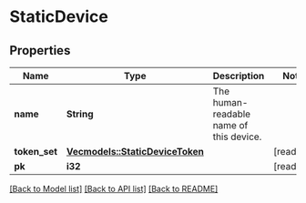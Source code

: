 # StaticDevice

## Properties

Name | Type | Description | Notes
------------ | ------------- | ------------- | -------------
**name** | **String** | The human-readable name of this device. | 
**token_set** | [**Vec<models::StaticDeviceToken>**](StaticDeviceToken.md) |  | [readonly]
**pk** | **i32** |  | [readonly]

[[Back to Model list]](../README.md#documentation-for-models) [[Back to API list]](../README.md#documentation-for-api-endpoints) [[Back to README]](../README.md)



